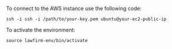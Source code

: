 To connect to the AWS instance use the following code:

    ssh -i ssh -i /path/to/your-key.pem ubuntu@your-ec2-public-ip

To activate the environment:

    source lawfirm-env/bin/activate
